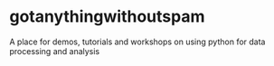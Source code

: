 # gotanythingwithoutspam
A place for demos, tutorials and workshops on using python for data processing and analysis
